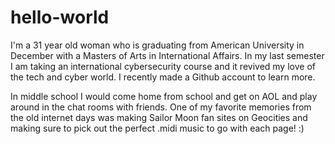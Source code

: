 # hello-world

I'm a 31 year old woman who is graduating from American University in December with a Masters of Arts in International Affairs. In my last semester I am taking an international cybersecurity course and it revived my love of the tech and cyber world. I recently made a Github account to learn more.

In middle school I would come home from school and get on AOL and play around in the chat rooms with friends. One of my favorite memories from the old internet days was making Sailor Moon fan sites on Geocities and making sure to pick out the perfect .midi music to go with each page! :)
